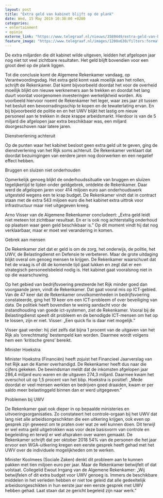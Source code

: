 ```yaml
---
layout: post
title: "Extra geld van kabinet blijft op de plank"
date: Wed, 15 May 2019 10:30:00 +0200
categories: 
- entertainment 
- opinie 
externe_link: "https://www.telegraaf.nl/nieuws/3589449/extra-geld-van-kabinet-blijft-op-de-plank"
feature_image: "https://www.telegraaf.nl/images/1200x630/filters:format(jpeg):quality(80)/cdn-kiosk-api.telegraaf.nl/8aaa90c8-76ec-11e9-a207-0255c322e81b.jpg"
---
```


<p class="intro">De extra miljarden die dit kabinet wilde uitgeven, leidden het afgelopen jaar nog niet tot veel zichtbare resultaten. Het geld blijft bovendien voor een groot deel op de plank liggen.</p> <p>Tot die conclusie komt de Algemene Rekenkamer vandaag, op Verantwoordingsdag. Het extra geld komt vaak moeilijk aan het rollen, schrijft de Rekenkamer. Dat komt bijvoorbeeld doordat het voor de overheid moeilijk blijkt om nieuwe werknemers aan te trekken en doordat het lang duurt voordat voorgenomen investeringen werkelijkheid worden. Als voorbeeld hiervoor noemt de Rekenkamer het leger, waar zes jaar zit tussen het besluit een bevoorradingsschip te kopen en de tewaterlating ervan. En bij bijvoorbeeld de politie en en het UWV blijkt het lastig om nieuw personeel aan te trekken in deze krappe arbeidsmarkt. Hierdoor is van de 5 miljard die afgelopen jaar extra beschikbaar was, een miljard doorgeschoven naar latere jaren.</p><p>Dienstverlening achteruit</p><p>Op de punten waar het kabinet besloot geen extra geld uit te geven, ging de dienstverlening van het Rijk soms achteruit. De Rekenkamer verklaart dat doordat bezuinigingen van eerdere jaren nog doorwerken en een negatief effect hebben.</p><p>Bruggen en sluizen niet onderhouden</p><p>Opmerkelijk genoeg blijkt de onderhoudssituatie van bruggen en sluizen tegelijkertijd te lijden onder geldgebrek, ontdekte de Rekenkamer. Daar werd de afgelopen jaren voor 414 miljoen euro aan onderhoudswerk uitgesteld wegens een te krap budget. De Rekenkamer vindt dat in contract staan met de extra 543 miljoen euro die het kabinet extra uittrok voor infrastructuur maar niet uitgegeven kreeg.</p><p>Arno Visser van de Algemene Rekenkamer concludeert: „Extra geld leidt niet meteen tot zichtbaar resultaat. En er is ook nog achterstallig onderhoud op plaatsen waar geen geld beschikbaar is.” Op dit moment vindt hij dat nog verklaarbaar, maar er moet wel verandering in komen.</p><p>Gebrek aan mensen</p><p>De Rekenkamer ziet dat er geld is om de zorg, het onderwijs, de politie, het UWV, de Belastingdienst en Defensie te verbeteren. Maar de grote uitdaging blijkt overal om genoeg mensen te krijgen. De Rekenkamer waarschuwt dat het de vraag is of dit de komende tijd gaat lukken en zegt dat er een strategisch personeelsbeleid nodig is. Het kabinet gaat vooralsnog niet in op die waarschuwing.</p><p>Op het gebied van bedrijfsvoering presteerde het Rijk minder goed dan voorgaande jaren, vindt de Rekenkamer. Dat gaat vooral mis op ICT-gebied. Van de 47 keer dat de Rekenkamer onvolkomenheden in bedrijfsvoering constateerde, ging het 19 keer om een ICT-probleem of over beveiliging van data. De politiek heeft bovendien te weinig aandacht voor de instandhouding van goede ict-systemen, ziet de Rekenkamer. Vooral bij de Belastingdienst speelt dit probleem en de benodigde ICT-mensen om het op te lossen, zijn er niet. Visser: „Een quick fix is daar niet mogelijk.”</p><p>Visser gaat verder: hij ziet zelfs dat bijna 1 procent van de uitgaven van het Rijk als ’onrechtmatig’ bestempeld kan worden. Daarmee wordt volgens hem een ’kritische grens’ bereikt.</p><p>Minister Hoekstra</p><p>Minister Hoekstra (Financiën) heeft zojuist het Financieel Jaarverslag van het Rijk aan de Kamer overhandigd. De Rekenkamer heeft dus naar die cijfers gekeken. De bewindsman meldt dat de inkomsten afgelopen jaar 286,4 miljard euro waren en de uitgaven 274,3 miljard. Daarmee kwam het overschot uit op 1,5 procent van het bbp. Hoekstra is positief: „Mede doordat er veel mensen werkten en bedrijven goed draaiden, kwam er per saldo meer belastinggeld binnen dan er werd uitgegeven.”</p><p>Problemen bij UWV</p><p>De Rekenkamer gaat ook dieper in op bepaalde ministeries en uitvoeringsorganisaties. Zo constateert het controle-orgaan bij het UWV dat lang niet alle arbeidsongeschikten die een uitkering krijgen, ook even op gesprek zijn geweest om te praten over wat ze wél kunnen doen. Dit terwijl er wel extra geld uitgetrokken was voor deze basisvorm van controle en begeleiding en terwijl er wel afspraken over waren gemaakt. De Rekenkamer schrijft dat per oktober 2018 54% van de personen die het jaar ervoor een WGA-uitkering kregen een eerste gesprek heeft gehad met het UWV over de individuele mogelijkheden om te werken.</p><p>Minister Koolmees (Sociale Zaken) denkt dit probleem aan te kunnen pakken met tien miljoen euro per jaar. Maar de Rekenkamer betwijfelt of dat volstaat. Collegelid Ewout Irrgang van de Algemene Rekenkamer: „Wij betwijfelen of dit extra budget voor UWV genoeg is. Immers de beschikbare middelen in het verleden hebben er niet toe geleid dat alle gedeeltelijk arbeidsongeschikten in hun eerste jaar een eerste gesprek met UWV hebben gehad. Laat staan dat ze gericht begeleid zijn naar werk.”</p>
